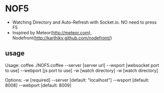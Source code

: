 NOF5
====
* Watching Directory and Auto-Refresh with Socket.io. NO need to press F5
* Inspired by Meteor(http://meteor.com), Nodefront(http://karthikv.github.com/nodefront/)

usage
-----
Usage: coffee ./NOF5.coffee --server [server url] --wsport [websocket port to use] --webport [js port to use] -w [watch directory] -w [watch directory]

Options:
  -w         [required]
  --server   [default: "localhost"]
  --wsport   [default: 8008]
  --webport  [default: 8009]

